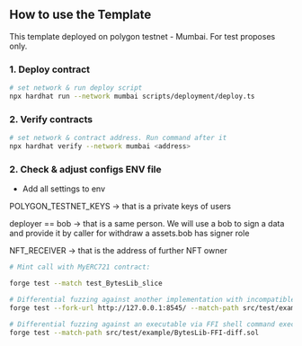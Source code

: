## How to use the Template

This template deployed on polygon testnet - Mumbai. For test proposes only. 

### 1. Deploy contract  
```bash
# set network & run deploy script 
npx hardhat run --network mumbai scripts/deployment/deploy.ts
```
### 2. Verify contracts

```bash
# set network & contract address. Run command after it 
npx hardhat verify --network mumbai <address>
```


### 2. Check & adjust configs ENV file

- Add all settings to env 


POLYGON_TESTNET_KEYS  -> that is a private keys of users

deployer == bob -> that is a same person. We will use a bob to sign a data and provide it by caller for withdraw a assets.bob has signer role 

NFT_RECEIVER -> that is the address of further NFT owner 

```bash
# Mint call with MyERC721 contract:

forge test --match test_BytesLib_slice

# Differential fuzzing against another implementation with incompatible Solidity version via ganache fork:
forge test --fork-url http://127.0.0.1:8545/ --match-path src/test/example/BytesLib-BytesUtil-diff.sol

# Differential fuzzing against an executable via FFI shell command execution:
forge test --match-path src/test/example/BytesLib-FFI-diff.sol
```